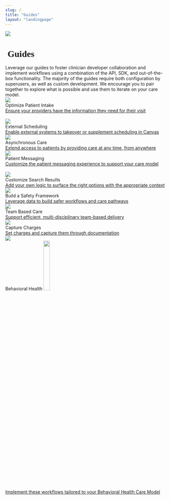 ```yaml
---
slug: /
title: "Guides"
layout: "landingpage"
---
```


<div class="cardSectionFullWidthContainer">
    <div class="cardSectionInnerContainer">
        <div class="cardTitleContainer">
            <img class="cardTitleIcon" src="{{ "/assets/images/guides.svg" | relative_url }}">
            <h1 class="cardSectionH1" style="font-family: Georgia, serif;">&nbsp;Guides</h1>
        </div>
        <div class="cardSectionParagraph">
            <span>Leverage our guides to foster clinician developer collaboration and implement workflows using a combination of the API, SDK, and out-of-the-box functionality. The majority of the guides require both configuration by superusers, as well as custom development. We encourage you to pair together to explore what is possible and use them to iterate on your care model. </span>
        </div>
        <div class="cardWrapper topPaddingSm">
            <div class="cardContainer">
                <img class="cardIcon" src="{{ "/assets/images/icon.svg" | relative_url }}">
                <div class="cardHeading">
                    <span>Optimize Patient Intake</span>
                </div>
                <div class="cardBody">
                    <a href="/guides/optimize-patient-intake">Ensure your providers have the information they need for their visit<br><br></a>
                </div>
            </div>
            <div class="cardContainer">
                <img class="cardIcon" src="{{ "/assets/images/icon.svg" | relative_url }}">
                <div class="cardHeading">
                    <span>External Scheduling</span>
                </div>
                <div class="cardBody">
                    <a href="/guides/external-scheduling"> Enable external systems to takeover or supplement scheduling in Canvas</a><br/>
                </div>
            </div>
                        <div class="cardContainer">
                <img class="cardIcon" src="{{ "/assets/images/icon.svg" | relative_url }}">
                <div class="cardHeading">
                    <span>Asynchronous Care</span>
                </div>
                <div class="cardBody">
                    <a href="/guides/asynchronous-care/">Extend access to patients by providing care at any time, from anywhere</a><br/>
                </div>
            </div>
                        <div class="cardContainer">
                <img class="cardIcon" src="{{ "/assets/images/icon.svg" | relative_url }}">
                <div class="cardHeading">
                    <span>Patient Messaging</span>
                </div>
                <div class="cardBody">
                    <a href="/guides/patient-messaging/">Customize the patient messaging experience to support your care model</a><br><br/>
                </div>
            </div>
            <div class="cardContainer">
                <img class="cardIcon" src="{{ "/assets/images/icon.svg" | relative_url }}">
                <div class="cardHeading">
                    <span>Customize Search Results</span>
                </div>
                <div class="cardBody">
                    <a href="/guides/customize-search-results">Add your own  logic to surface the right options with the appropriate context</a>
                </div>
            </div>
            <div class="cardContainer">
                <img class="cardIcon" src="{{ "/assets/images/icon.svg" | relative_url }}">
                <div class="cardHeading">
                    <span>Build a Safety Framework</span>
                </div>
                <div class="cardBody">
                    <a href="/guides/build-a-safety-framework">Leverage data to build safer workflows and care pathways</a>
                </div>
            </div>
            <div class="cardContainer">
                <img class="cardIcon" src="{{ "/assets/images/icon.svg" | relative_url }}">
                <div class="cardHeading">
                    <span>Team Based Care</span>
                </div>
                <div class="cardBody">
                    <a href="/guides/team-based-care">Support efficient, multi-disciplinary team-based delivery</a>
                </div>
            </div>
            <div class="cardContainer">
                <img class="cardIcon" src="{{ "/assets/images/icon.svg" | relative_url }}">
                <div class="cardHeading">
                    <span>Capture Charges</span>
                </div>
                <div class="cardBody">
                    <a href="/guides/capture-charges">Set charges and capture them through documentation<br></a>
                </div>
            </div>
            <div class="cardContainer">
                <img class="cardIcon" src="{{ "/assets/images/icon.svg" | relative_url }}">
                <div class="cardHeading">
                    <span>Behavioral Health <img src="/assets/images/template-pill.png" style="width: 20%;"></span>
                </div>
                <div class="cardBody">
                <a href="/guides/bh">Implement these workflows tailored to your Behavioral Health Care Model <br></a>
            </div>
    </div>
</div>